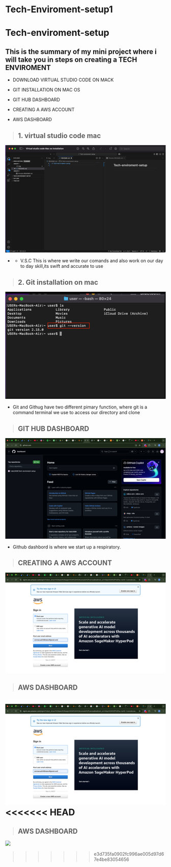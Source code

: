 # Tech-Enviroment-setup1

# Tech-enviroment-setup 
## This is the summary of my mini project where i will take you in steps on creating a TECH ENVIROMENT
- DOWNLOAD VIRTUAL STUDIO CODE ON MACK 

- GIT INSTALLATION ON MAC OS

- GIT HUB DASHBOARD


-  CREATING A AWS ACCOUNT 

- AWS DASHBOARD

>## 1. virtual studio code mac
![](./images/1.Virtual%20studio%20code.png)

- - V.S.C This is where we write our comands and also work on our day to day skill,its swift and accurate to use

>## 2. Git installation on mac
![](./images/2.git%20.png)

- Git and Githug have two different pimary function, where git is a command terminal we use to access our directory and clone 


>## GIT HUB DASHBOARD
![](./images/4.Git%20dashboard.png)


 - Github dashbord is where we start up a respiratory.


 >## CREATING A AWS ACCOUNT 

![](./images/5.AWS%20root%20user.png)



>##  AWS DASHBOARD
![](./images/5.AWS%20root%20user.png)
<<<<<<< HEAD
=======




>##  AWS DASHBOARD
![](./IMGS/3.AWS%20account.png)

>>>>>>> e3d735fa0902fc996ae005d97d67e4be83054656
